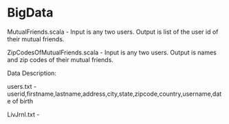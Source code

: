 # BigData

MutualFriends.scala - Input is any two users. Output is list of the user id of their mutual friends.

ZipCodesOfMutualFriends.scala - Input is any two users. Output is names and zip codes of their mutual friends.

Data Description:

users.txt -  userid,firstname,lastname,address,city,state,zipcode,country,username,date of birth

LivJrnl.txt - <User><TAB><Friends>



